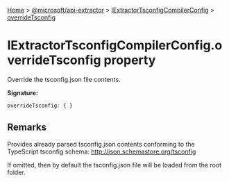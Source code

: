 [Home](./index) &gt; [@microsoft/api-extractor](api-extractor.md) &gt; [IExtractorTsconfigCompilerConfig](api-extractor.iextractortsconfigcompilerconfig.md) &gt; [overrideTsconfig](api-extractor.iextractortsconfigcompilerconfig.overridetsconfig.md)

# IExtractorTsconfigCompilerConfig.overrideTsconfig property

Override the tsconfig.json file contents.

**Signature:**
```javascript
overrideTsconfig: { }
```

## Remarks

Provides already parsed tsconfig.json contents conforming to the TypeScript tsconfig schema: http://json.schemastore.org/tsconfig 

 If omitted, then by default the tsconfig.json file will be loaded from the root folder.
